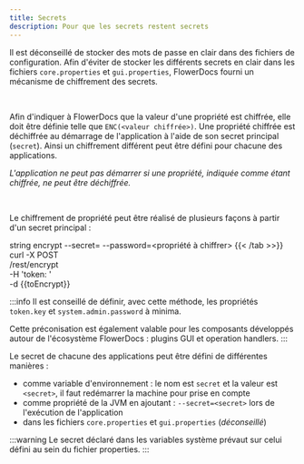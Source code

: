 ```yaml
---
title: Secrets
description: Pour que les secrets restent secrets
---
```


Il est déconseillé de stocker des mots de passe en clair dans des fichiers de configuration. Afin d'éviter de stocker les différents secrets en clair dans les fichiers `core.properties` et `gui.properties`, FlowerDocs fourni un mécanisme de chiffrement des secrets. 

<br/>

Afin d'indiquer à FlowerDocs que la valeur d'une propriété est chiffrée, elle doit être définie telle que `ENC(<valeur chiffrée>)`. Une propriété chiffrée est déchiffrée au démarrage de l'application à l'aide de son secret principal (`secret`). Ainsi un chiffrement différent peut être défini pour chacune des applications.

*L'application ne peut pas démarrer si une propriété, indiquée comme étant chiffrée, ne peut être déchiffrée.*

<br/>

Le chiffrement de propriété peut être réalisé de plusieurs façons à partir d'un secret principal : 

<clm> string encrypt --secret=<secret> --password=<propriété à chiffrer>
{{< /tab >>}}
curl -X POST \
  <core>/rest/encrypt \
  -H 'token: <token>' \
  -d {{toEncrypt}}

:::info
Il est conseillé de définir, avec cette méthode, les propriétés `token.key` et `system.admin.password` à minima.

Cette préconisation est également valable pour les composants développés autour de l'écosystème FlowerDocs : plugins GUI et operation handlers.
:::

Le secret de chacune des applications peut être défini de différentes manières : 

* comme variable d'environnement : le nom est `secret` et la valeur est `<secret>`, il faut redémarrer la machine pour prise en compte
* comme propriété de la JVM en ajoutant : `--secret=<secret>` lors de l'exécution de l'application
* dans les fichiers `core.properties` et `gui.properties` (*déconseillé*) 



:::warning
Le secret déclaré dans les variables système prévaut sur celui défini au sein du fichier properties.
:::